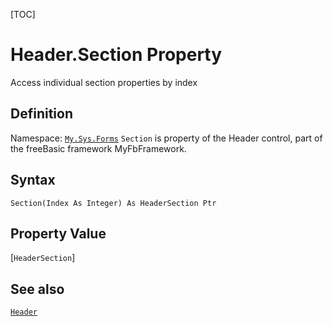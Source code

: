 [TOC]
# Header.Section Property
Access individual section properties by index
## Definition
Namespace: [`My.Sys.Forms`](My.Sys.Forms.md)
`Section` is property of the Header control, part of the freeBasic framework MyFbFramework.
## Syntax
```freeBasic
Section(Index As Integer) As HeaderSection Ptr
```
## Property Value
[`HeaderSection`]
## See also
[`Header`](Header.md)
